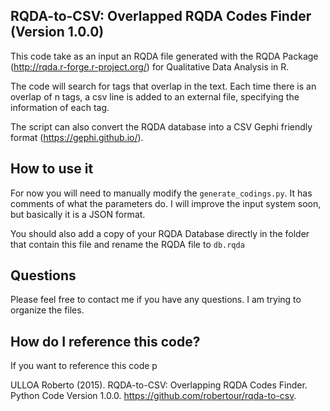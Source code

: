 RQDA-to-CSV: Overlapped RQDA Codes Finder (Version 1.0.0)
---------------------------------------------------------

This code take as an input an RQDA file generated with the RQDA Package (http://rqda.r-forge.r-project.org/) for Qualitative Data Analysis in R.

The code will search for tags that overlap in the text. Each time there is an overlap of n tags, a csv line is added to an external file, specifying the information of each tag. 

The script can also convert the RQDA database into a CSV Gephi friendly format (https://gephi.github.io/).

How to use it
-------------

For now you will need to manually modify the `generate_codings.py`. It has comments of what the parameters do. I will improve the input system soon, but basically it is a JSON format. 

You should also add a copy of your RQDA Database directly in the folder that contain this file and rename the RQDA file to `db.rqda`

Questions
---------

Please feel free to contact me if you have any questions. I am trying to organize the files.


How do I reference this code?
-----------------------------

If you want to reference this code p


ULLOA Roberto (2015). RQDA-to-CSV: Overlapping RQDA Codes Finder. Python Code Version 1.0.0. https://github.com/robertour/rqda-to-csv.
